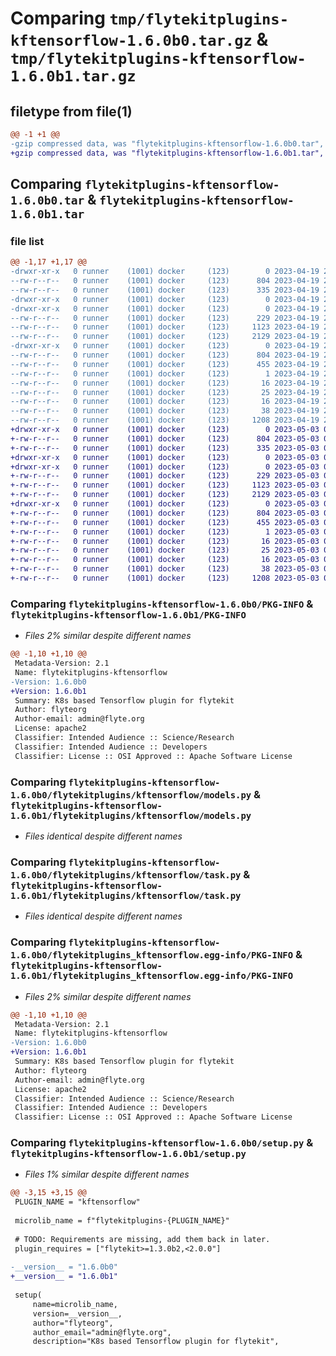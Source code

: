 # Comparing `tmp/flytekitplugins-kftensorflow-1.6.0b0.tar.gz` & `tmp/flytekitplugins-kftensorflow-1.6.0b1.tar.gz`

## filetype from file(1)

```diff
@@ -1 +1 @@
-gzip compressed data, was "flytekitplugins-kftensorflow-1.6.0b0.tar", last modified: Wed Apr 19 20:54:31 2023, max compression
+gzip compressed data, was "flytekitplugins-kftensorflow-1.6.0b1.tar", last modified: Wed May  3 04:48:09 2023, max compression
```

## Comparing `flytekitplugins-kftensorflow-1.6.0b0.tar` & `flytekitplugins-kftensorflow-1.6.0b1.tar`

### file list

```diff
@@ -1,17 +1,17 @@
-drwxr-xr-x   0 runner    (1001) docker     (123)        0 2023-04-19 20:54:31.883108 flytekitplugins-kftensorflow-1.6.0b0/
--rw-r--r--   0 runner    (1001) docker     (123)      804 2023-04-19 20:54:31.883108 flytekitplugins-kftensorflow-1.6.0b0/PKG-INFO
--rw-r--r--   0 runner    (1001) docker     (123)      335 2023-04-19 20:54:06.000000 flytekitplugins-kftensorflow-1.6.0b0/README.md
-drwxr-xr-x   0 runner    (1001) docker     (123)        0 2023-04-19 20:54:31.883108 flytekitplugins-kftensorflow-1.6.0b0/flytekitplugins/
-drwxr-xr-x   0 runner    (1001) docker     (123)        0 2023-04-19 20:54:31.883108 flytekitplugins-kftensorflow-1.6.0b0/flytekitplugins/kftensorflow/
--rw-r--r--   0 runner    (1001) docker     (123)      229 2023-04-19 20:54:06.000000 flytekitplugins-kftensorflow-1.6.0b0/flytekitplugins/kftensorflow/__init__.py
--rw-r--r--   0 runner    (1001) docker     (123)     1123 2023-04-19 20:54:06.000000 flytekitplugins-kftensorflow-1.6.0b0/flytekitplugins/kftensorflow/models.py
--rw-r--r--   0 runner    (1001) docker     (123)     2129 2023-04-19 20:54:06.000000 flytekitplugins-kftensorflow-1.6.0b0/flytekitplugins/kftensorflow/task.py
-drwxr-xr-x   0 runner    (1001) docker     (123)        0 2023-04-19 20:54:31.883108 flytekitplugins-kftensorflow-1.6.0b0/flytekitplugins_kftensorflow.egg-info/
--rw-r--r--   0 runner    (1001) docker     (123)      804 2023-04-19 20:54:31.000000 flytekitplugins-kftensorflow-1.6.0b0/flytekitplugins_kftensorflow.egg-info/PKG-INFO
--rw-r--r--   0 runner    (1001) docker     (123)      455 2023-04-19 20:54:31.000000 flytekitplugins-kftensorflow-1.6.0b0/flytekitplugins_kftensorflow.egg-info/SOURCES.txt
--rw-r--r--   0 runner    (1001) docker     (123)        1 2023-04-19 20:54:31.000000 flytekitplugins-kftensorflow-1.6.0b0/flytekitplugins_kftensorflow.egg-info/dependency_links.txt
--rw-r--r--   0 runner    (1001) docker     (123)       16 2023-04-19 20:54:31.000000 flytekitplugins-kftensorflow-1.6.0b0/flytekitplugins_kftensorflow.egg-info/namespace_packages.txt
--rw-r--r--   0 runner    (1001) docker     (123)       25 2023-04-19 20:54:31.000000 flytekitplugins-kftensorflow-1.6.0b0/flytekitplugins_kftensorflow.egg-info/requires.txt
--rw-r--r--   0 runner    (1001) docker     (123)       16 2023-04-19 20:54:31.000000 flytekitplugins-kftensorflow-1.6.0b0/flytekitplugins_kftensorflow.egg-info/top_level.txt
--rw-r--r--   0 runner    (1001) docker     (123)       38 2023-04-19 20:54:31.883108 flytekitplugins-kftensorflow-1.6.0b0/setup.cfg
--rw-r--r--   0 runner    (1001) docker     (123)     1208 2023-04-19 20:54:25.000000 flytekitplugins-kftensorflow-1.6.0b0/setup.py
+drwxr-xr-x   0 runner    (1001) docker     (123)        0 2023-05-03 04:48:09.440310 flytekitplugins-kftensorflow-1.6.0b1/
+-rw-r--r--   0 runner    (1001) docker     (123)      804 2023-05-03 04:48:09.440310 flytekitplugins-kftensorflow-1.6.0b1/PKG-INFO
+-rw-r--r--   0 runner    (1001) docker     (123)      335 2023-05-03 04:47:44.000000 flytekitplugins-kftensorflow-1.6.0b1/README.md
+drwxr-xr-x   0 runner    (1001) docker     (123)        0 2023-05-03 04:48:09.440310 flytekitplugins-kftensorflow-1.6.0b1/flytekitplugins/
+drwxr-xr-x   0 runner    (1001) docker     (123)        0 2023-05-03 04:48:09.440310 flytekitplugins-kftensorflow-1.6.0b1/flytekitplugins/kftensorflow/
+-rw-r--r--   0 runner    (1001) docker     (123)      229 2023-05-03 04:47:44.000000 flytekitplugins-kftensorflow-1.6.0b1/flytekitplugins/kftensorflow/__init__.py
+-rw-r--r--   0 runner    (1001) docker     (123)     1123 2023-05-03 04:47:44.000000 flytekitplugins-kftensorflow-1.6.0b1/flytekitplugins/kftensorflow/models.py
+-rw-r--r--   0 runner    (1001) docker     (123)     2129 2023-05-03 04:47:44.000000 flytekitplugins-kftensorflow-1.6.0b1/flytekitplugins/kftensorflow/task.py
+drwxr-xr-x   0 runner    (1001) docker     (123)        0 2023-05-03 04:48:09.440310 flytekitplugins-kftensorflow-1.6.0b1/flytekitplugins_kftensorflow.egg-info/
+-rw-r--r--   0 runner    (1001) docker     (123)      804 2023-05-03 04:48:09.000000 flytekitplugins-kftensorflow-1.6.0b1/flytekitplugins_kftensorflow.egg-info/PKG-INFO
+-rw-r--r--   0 runner    (1001) docker     (123)      455 2023-05-03 04:48:09.000000 flytekitplugins-kftensorflow-1.6.0b1/flytekitplugins_kftensorflow.egg-info/SOURCES.txt
+-rw-r--r--   0 runner    (1001) docker     (123)        1 2023-05-03 04:48:09.000000 flytekitplugins-kftensorflow-1.6.0b1/flytekitplugins_kftensorflow.egg-info/dependency_links.txt
+-rw-r--r--   0 runner    (1001) docker     (123)       16 2023-05-03 04:48:09.000000 flytekitplugins-kftensorflow-1.6.0b1/flytekitplugins_kftensorflow.egg-info/namespace_packages.txt
+-rw-r--r--   0 runner    (1001) docker     (123)       25 2023-05-03 04:48:09.000000 flytekitplugins-kftensorflow-1.6.0b1/flytekitplugins_kftensorflow.egg-info/requires.txt
+-rw-r--r--   0 runner    (1001) docker     (123)       16 2023-05-03 04:48:09.000000 flytekitplugins-kftensorflow-1.6.0b1/flytekitplugins_kftensorflow.egg-info/top_level.txt
+-rw-r--r--   0 runner    (1001) docker     (123)       38 2023-05-03 04:48:09.440310 flytekitplugins-kftensorflow-1.6.0b1/setup.cfg
+-rw-r--r--   0 runner    (1001) docker     (123)     1208 2023-05-03 04:48:03.000000 flytekitplugins-kftensorflow-1.6.0b1/setup.py
```

### Comparing `flytekitplugins-kftensorflow-1.6.0b0/PKG-INFO` & `flytekitplugins-kftensorflow-1.6.0b1/PKG-INFO`

 * *Files 2% similar despite different names*

```diff
@@ -1,10 +1,10 @@
 Metadata-Version: 2.1
 Name: flytekitplugins-kftensorflow
-Version: 1.6.0b0
+Version: 1.6.0b1
 Summary: K8s based Tensorflow plugin for flytekit
 Author: flyteorg
 Author-email: admin@flyte.org
 License: apache2
 Classifier: Intended Audience :: Science/Research
 Classifier: Intended Audience :: Developers
 Classifier: License :: OSI Approved :: Apache Software License
```

### Comparing `flytekitplugins-kftensorflow-1.6.0b0/flytekitplugins/kftensorflow/models.py` & `flytekitplugins-kftensorflow-1.6.0b1/flytekitplugins/kftensorflow/models.py`

 * *Files identical despite different names*

### Comparing `flytekitplugins-kftensorflow-1.6.0b0/flytekitplugins/kftensorflow/task.py` & `flytekitplugins-kftensorflow-1.6.0b1/flytekitplugins/kftensorflow/task.py`

 * *Files identical despite different names*

### Comparing `flytekitplugins-kftensorflow-1.6.0b0/flytekitplugins_kftensorflow.egg-info/PKG-INFO` & `flytekitplugins-kftensorflow-1.6.0b1/flytekitplugins_kftensorflow.egg-info/PKG-INFO`

 * *Files 2% similar despite different names*

```diff
@@ -1,10 +1,10 @@
 Metadata-Version: 2.1
 Name: flytekitplugins-kftensorflow
-Version: 1.6.0b0
+Version: 1.6.0b1
 Summary: K8s based Tensorflow plugin for flytekit
 Author: flyteorg
 Author-email: admin@flyte.org
 License: apache2
 Classifier: Intended Audience :: Science/Research
 Classifier: Intended Audience :: Developers
 Classifier: License :: OSI Approved :: Apache Software License
```

### Comparing `flytekitplugins-kftensorflow-1.6.0b0/setup.py` & `flytekitplugins-kftensorflow-1.6.0b1/setup.py`

 * *Files 1% similar despite different names*

```diff
@@ -3,15 +3,15 @@
 PLUGIN_NAME = "kftensorflow"
 
 microlib_name = f"flytekitplugins-{PLUGIN_NAME}"
 
 # TODO: Requirements are missing, add them back in later.
 plugin_requires = ["flytekit>=1.3.0b2,<2.0.0"]
 
-__version__ = "1.6.0b0"
+__version__ = "1.6.0b1"
 
 setup(
     name=microlib_name,
     version=__version__,
     author="flyteorg",
     author_email="admin@flyte.org",
     description="K8s based Tensorflow plugin for flytekit",
```

